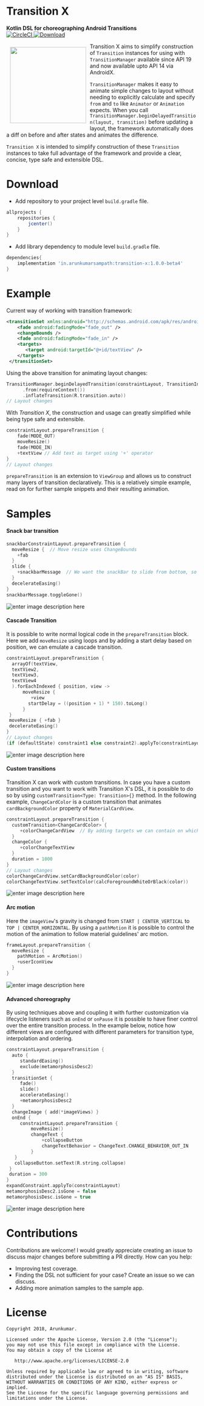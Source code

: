 
# Transition X
**Kotlin DSL for choreographing Android Transitions**  
[![CircleCI](https://circleci.com/gh/arunkumar9t2/transition-x/tree/master.svg?style=svg)](https://circleci.com/gh/arunkumar9t2/transition-x/tree/master)[ ![Download](https://api.bintray.com/packages/arunkumar9t2/maven/transition-x/images/download.svg?version=1.0.0-beta4) ](https://bintray.com/arunkumar9t2/maven/transition-x/1.0.0-beta4/link)

<img src="https://github.com/arunkumar9t2/transition-x/blob/master/sample/src/main/res/mipmap-xxxhdpi/ic_launcher.png" align="left"
width="200" hspace="10" vspace="10">

Transition X aims to simplify construction of `Transition` instances for using with `TransitionManager` available since API 19 and now available upto API 14 via AndroidX.

`TransitionManager` makes it easy to animate simple changes to layout without needing to explicitly calculate and specify `from` and `to` like `Animator` or `Animation` expects. When you call `TransitionManager.beginDelayedTransition(layout, transition)` before updating a layout, the framework automatically does a diff on before and after states and animates the difference.

`Transition X` is intended to simplify construction of these `Transition`  instances to take full advantage of the framework and provide a clear, concise, type safe and extensible DSL.

# Download
* Add repository to your project level `build.gradle` file.
```groovy
allprojects {
    repositories {
        jcenter()
    }
}
```
* Add library dependency to module level `build.gradle` file.
```groovy
dependencies{
    implementation 'in.arunkumarsampath:transition-x:1.0.0-beta4'
}
```

# Example
Current way of working with transition framework:
```xml
<transitionSet xmlns:android="http://schemas.android.com/apk/res/android" android:transitionOrdering="sequential">  
	<fade android:fadingMode="fade_out" />  
	<changeBounds /> 
	<fade android:fadingMode="fade_in" />  
	<targets> 
	   <target android:targetId="@+id/textView" />  
	</targets>
 </transitionSet>
```
Using the above transition for animating layout changes:
```Kotlin
TransitionManager.beginDelayedTransition(constraintLayout, TransitionInflater  
      .from(requireContext())  
      .inflateTransition(R.transition.auto))  
// Layout changes
```
With *Transition X*, the construction and usage can greatly simplified while being type safe and extensible.
```Kotlin
constraintLayout.prepareTransition {  
	fade(MODE_OUT)  
	moveResize()  
	fade(MODE_IN)  
	+textView // Add text as target using '+' operator
}  
// Layout changes
```
`prepareTransition` is an extension to `ViewGroup` and allows us to construct many layers of transition declaratively. This is a relatively simple example, read on for further sample snippets and their resulting animation.

# Samples
#### Snack bar transition
```Kotlin
snackbarConstraintLayout.prepareTransition {  
  moveResize {  // Move resize uses ChangeBounds
    +fab  
  }  
  slide {  
    +snackbarMessage  // We want the snackBar to slide from bottom, so we add it as target.
  }  
  decelerateEasing()  
}  
snackbarMessage.toggleGone()
```
![enter image description here](https://github.com/arunkumar9t2/transition-x/raw/master/art/snackbar_transition.gif)
#### Cascade Transition
It is possible to write normal logical code in the `prepareTransition` block. Here we add `moveResize` using loops and by adding a start delay based on position, we can emulate a cascade transition.
```Kotlin
constraintLayout.prepareTransition {  
  arrayOf(textView,  
  textView2,  
  textView3,  
  textView4
  ).forEachIndexed { position, view ->  
	  moveResize {  
	     +view  
	    startDelay = ((position + 1) * 150).toLong()  
	  }  
 }  
 moveResize { +fab }
 decelerateEasing()  
}  
// Layout changes
(if (defaultState) constraint1 else constraint2).applyTo(constraintLayout)
```
![enter image description here](https://github.com/arunkumar9t2/transition-x/raw/master/art/cascade_transition.gif)
#### Custom transitions
Transition X can work with custom transitions. In case you have a custom transition and you want to work with Transition X's DSL, it is possible to do so by using
`customTransition<Type: Transition>{}` method. In the following example, `ChangeCardColor` is a custom transition that animates `cardBackgroundColor` property of `MaterialCardView`.
```kotlin
constraintLayout.prepareTransition {  
  customTransition<ChangeCardColor> {  
     +colorChangeCardView  // By adding targets we can contain on which views the said transition will run.
  }  
  changeColor {  
     +colorChangeTextView  
  }  
  duration = 1000  
}  
// Layout changes
colorChangeCardView.setCardBackgroundColor(color)  
colorChangeTextView.setTextColor(calcForegroundWhiteOrBlack(color))
```
![enter image description here](https://github.com/arunkumar9t2/transition-x/raw/master/art/custom_transition.gif)
#### Arc motion
Here the `imageView`'s gravity is changed from `START | CENTER_VERTICAL` to `TOP | CENTER_HORIZONTAL`. By using a `pathMotion` it is possible to control the motion of the animation to follow material guidelines' arc motion.
```Kotlin
frameLayout.prepareTransition {  
  moveResize {  
    pathMotion = ArcMotion()  
    +userIconView  
  }  
}
```
![enter image description here](https://github.com/arunkumar9t2/transition-x/raw/master/art/arc_motion.gif)
#### Advanced choreography
By using techniques above and coupling it with further customization via lifecycle listeners such as `onEnd` or `onPause` it is possible to have finer control over the entire transition process. In the example below, notice how different views are configured with different parameters for transition type, interpolation and ordering.
```Kotlin
constraintLayout.prepareTransition {  
  auto {  
     standardEasing()  
     exclude(metamorphosisDesc2)  
  }  
  transitionSet {  
     fade()  
     slide()  
     accelerateEasing()  
     +metamorphosisDesc2  
  }  
  changeImage { add(*imageViews) }  
  onEnd {  
     constraintLayout.prepareTransition {  
         moveResize()  
         changeText {  
             +collapseButton  
             changeTextBehavior = ChangeText.CHANGE_BEHAVIOR_OUT_IN  
         }  
   }  
   collapseButton.setText(R.string.collapse)  
 }  
 duration = 300  
}  
expandConstraint.applyTo(constraintLayout)  
metamorphosisDesc2.isGone = false  
metamorphosisDesc.isGone = true
```
![enter image description here](https://github.com/arunkumar9t2/transition-x/raw/master/art/metamorphosis.gif)

# Contributions
Contributions are welcome! I would greatly appreciate creating an issue to discuss major changes before submitting a PR directly.
How can you help:

 - Improving test coverage.
 - Finding the DSL not sufficient for your case? Create an issue so we can discuss.
 - Adding more animation samples to the sample app. 
# License


    Copyright 2018, Arunkumar.

    Licensed under the Apache License, Version 2.0 (the "License");
    you may not use this file except in compliance with the License.
    You may obtain a copy of the License at

       http://www.apache.org/licenses/LICENSE-2.0

    Unless required by applicable law or agreed to in writing, software
    distributed under the License is distributed on an "AS IS" BASIS,
    WITHOUT WARRANTIES OR CONDITIONS OF ANY KIND, either express or implied.
    See the License for the specific language governing permissions and
    limitations under the License.
